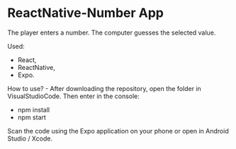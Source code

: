 # ReactNative-Number App

The player enters a number. The computer guesses the selected value.

Used:
- React,
- ReactNative,
- Expo.

How to use? - After downloading the repository, open the folder in VisualStudioCode. Then enter in the console:

- npm install
- npm start

Scan the code using the Expo application on your phone or open in Android Studio / Xcode.
